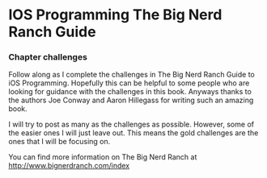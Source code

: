 IOS Programming The Big Nerd Ranch Guide
========================================

### Chapter challenges 

Follow along as I complete the challenges in The Big Nerd Ranch Guide to iOS Programming. Hopefully this can be 
helpful to some people who are looking for guidance with the challenges in this book. Anyways thanks to the authors
Joe Conway and Aaron Hillegass for writing such an amazing book.

I will try to post as many as the challenges as possible. However, some of the easier ones I will just leave out. This 
means the gold challenges are the ones that I will be focusing on. 

You can find more information on The Big Nerd Ranch at http://www.bignerdranch.com/index

 
